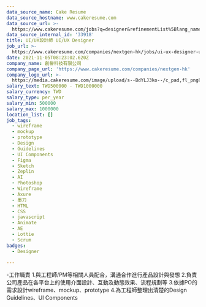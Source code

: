 ```yaml
---
data_source_name: Cake Resume
data_source_hostname: www.cakeresume.com
data_source_url: >-
  https://www.cakeresume.com/jobs?q=designer&refinementList%5Blang_name%5D%5B0%5D=English&refinementList%5Bsalary_type%5D=per_year
data_source_internal_id: '33918'
title: UI/UX設計師 UI/UX Designer
job_url: >-
  https://www.cakeresume.com/companies/nextgen-hk/jobs/ui-ux-designer-ui-ux-designer-b069f3
date: 2021-11-05T08:23:02.620Z
company_name: 創譽科技有限公司
company_page_url: 'https://www.cakeresume.com/companies/nextgen-hk'
company_logo_url: >-
  https://media.cakeresume.com/image/upload/s--BdYLJ3ko--/c_pad,fl_png8,h_200,w_200/v1634100972/c7axcvofwzizgozk5uuz.png
salary_text: TWD500000 - TWD1000000
salary_currency: TWD
salary_type: per_year
salary_min: 500000
salary_max: 1000000
location_list: []
job_tags:
  - wireframe
  - mockup
  - prototype
  - Design
  - Guidelines
  - UI Components
  - Figma
  - Sketch
  - Zeplin
  - AI
  - Photoshop
  - Wireframe
  - Axure
  - 墨刀
  - HTML
  - CSS
  - javascript
  - Animate
  - AE
  - Lottie
  - Scrum
badges:
  - Designer

---
```


-工作職責 1.與工程師/PM等相關人員配合，溝通合作進行產品設計與發想 2.負責公司產品在各平台上的使用介面設計、互動及動態效果、流程規劃等 3.依據PO的需求設計wireframe、mockup、prototype 4.為工程師整理出清楚的Design Guidelines、UI Components